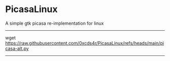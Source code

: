 # PicasaLinux
A simple gtk picasa re-implementation for linux


***
wget https://raw.githubusercontent.com/0xcds4r/PicasaLinux/refs/heads/main/picasa-alt.py
***
